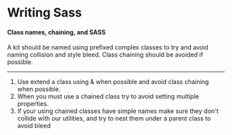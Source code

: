 # Writing Sass

#### Class names, chaining, and SASS
A kit should be named using prefixed complex classes to try and avoid naming collision and style bleed. Class chaining should be avoided if possible.

---

1. Use extend a class using & when possible and avoid class chaining when possible.
2. When you must use a chained class try to avoid setting multiple properties.
3. If your using chained classes have simple names make sure they don't collide with our utilities, and try to nest them under a parent class to avoid bleed
